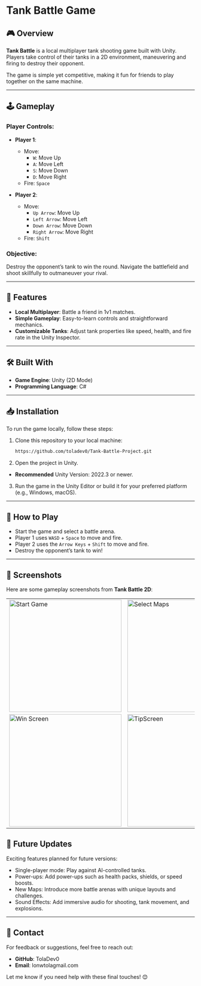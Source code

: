 # Tank Battle Game  

## 🎮 Overview  
**Tank Battle** is a local multiplayer tank shooting game built with Unity. Players take control of their tanks in a 2D environment, maneuvering and firing to destroy their opponent.  

The game is simple yet competitive, making it fun for friends to play together on the same machine.  

---

## 🕹️ Gameplay  

### Player Controls:  
- **Player 1**:  
  - Move:  
    - `W`: Move Up  
    - `A`: Move Left  
    - `S`: Move Down  
    - `D`: Move Right  
  - Fire: `Space`  

- **Player 2**:  
  - Move:  
    - `Up Arrow`: Move Up  
    - `Left Arrow`: Move Left  
    - `Down Arrow`: Move Down  
    - `Right Arrow`: Move Right  
  - Fire: `Shift`  

### Objective:  
Destroy the opponent’s tank to win the round. Navigate the battlefield and shoot skillfully to outmaneuver your rival.  

---

## 📂 Features  
- **Local Multiplayer**: Battle a friend in 1v1 matches.  
- **Simple Gameplay**: Easy-to-learn controls and straightforward mechanics.  
- **Customizable Tanks**: Adjust tank properties like speed, health, and fire rate in the Unity Inspector.  

---

## 🛠️ Built With  
- **Game Engine**: Unity (2D Mode)  
- **Programming Language**: C#  

---

## 📥 Installation  

To run the game locally, follow these steps:  

1. Clone this repository to your local machine:  
   ```bash  
   https://github.com/toladev0/Tank-Battle-Project.git
2. Open the project in Unity.
- **Recommended** Unity Version: 2022.3 or newer.
3. Run the game in the Unity Editor or build it for your preferred platform (e.g., Windows, macOS).

---

## 🚀 How to Play
- Start the game and select a battle arena.
- Player 1 uses `WASD` + `Space` to move and fire.
- Player 2 uses the `Arrow Keys` + `Shift` to move and fire.
- Destroy the opponent’s tank to win!

---

## 📸 Screenshots

Here are some gameplay screenshots from **Tank Battle 2D**:  

<div align="center">  
  <table>  
    <tr>  
      <td><img src="Screenshots/StartScreen.png" alt="Start Game" width="300"></td>  
      <td><img src="Screenshots/SelectMaps.png" alt="Select Maps" width="300"></td>  
      <td><img src="Screenshots/GamePlay.png" alt="Game Play" width="300"></td>  
    </tr>  
    <tr>  
      <td><img src="Screenshots/WinScreen.png" alt="Win Screen" width="300"></td>  
      <td><img src="Screenshots/TipScreen.png" alt="TipScreen" width="300"></td>  
    </tr>  
  </table>  
</div>  

## 📖 Future Updates
Exciting features planned for future versions:
- Single-player mode: Play against AI-controlled tanks.
- Power-ups: Add power-ups such as health packs, shields, or speed boosts.
- New Maps: Introduce more battle arenas with unique layouts and challenges.
- Sound Effects: Add immersive audio for shooting, tank movement, and explosions.

---

## 📧 Contact
For feedback or suggestions, feel free to reach out:

- **GitHub**: TolaDev0
- **Email**: lonwtolagmail.com

Let me know if you need help with these final touches! 😊
